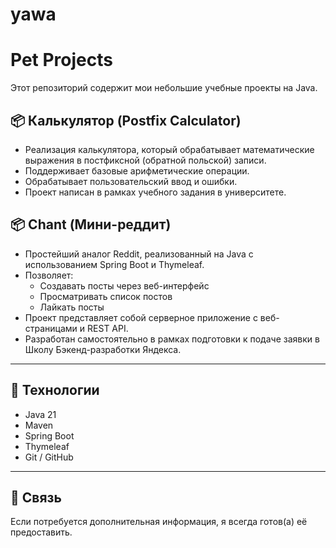 # yawa
# Pet Projects

Этот репозиторий содержит мои небольшие учебные проекты на Java.

## 📦 Калькулятор (Postfix Calculator)

- Реализация калькулятора, который обрабатывает математические выражения в постфиксной (обратной польской) записи.
- Поддерживает базовые арифметические операции.
- Обрабатывает пользовательский ввод и ошибки.
- Проект написан в рамках учебного задания в университете.

## 📦 Chant (Мини-реддит)

- Простейший аналог Reddit, реализованный на Java с использованием Spring Boot и Thymeleaf.
- Позволяет:
  - Создавать посты через веб-интерфейс
  - Просматривать список постов
  - Лайкать посты
- Проект представляет собой серверное приложение с веб-страницами и REST API.
- Разработан самостоятельно в рамках подготовки к подаче заявки в Школу Бэкенд-разработки Яндекса.

---

## 🚀 Технологии

- Java 21
- Maven
- Spring Boot
- Thymeleaf
- Git / GitHub

---

## 📩 Связь

Если потребуется дополнительная информация, я всегда готов(а) её предоставить.

